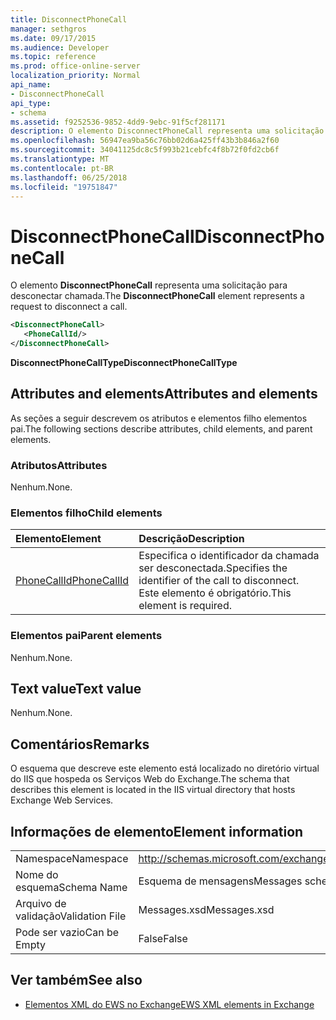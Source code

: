 ```yaml
---
title: DisconnectPhoneCall
manager: sethgros
ms.date: 09/17/2015
ms.audience: Developer
ms.topic: reference
ms.prod: office-online-server
localization_priority: Normal
api_name:
- DisconnectPhoneCall
api_type:
- schema
ms.assetid: f9252536-9852-4dd9-9ebc-91f5cf281171
description: O elemento DisconnectPhoneCall representa uma solicitação para desconectar chamada.
ms.openlocfilehash: 56947ea9ba56c76bb02d6a425ff43b3b846a2f60
ms.sourcegitcommit: 34041125dc8c5f993b21cebfc4f8b72f0fd2cb6f
ms.translationtype: MT
ms.contentlocale: pt-BR
ms.lasthandoff: 06/25/2018
ms.locfileid: "19751847"
---
```

# <a name="disconnectphonecall"></a><span data-ttu-id="8f2e7-103">DisconnectPhoneCall</span><span class="sxs-lookup"><span data-stu-id="8f2e7-103">DisconnectPhoneCall</span></span>

<span data-ttu-id="8f2e7-104">O elemento **DisconnectPhoneCall** representa uma solicitação para desconectar chamada.</span><span class="sxs-lookup"><span data-stu-id="8f2e7-104">The **DisconnectPhoneCall** element represents a request to disconnect a call.</span></span> 
  
```xml
<DisconnectPhoneCall>
   <PhoneCallId/>
</DisconnectPhoneCall>
```

 <span data-ttu-id="8f2e7-105">**DisconnectPhoneCallType**</span><span class="sxs-lookup"><span data-stu-id="8f2e7-105">**DisconnectPhoneCallType**</span></span>
## <a name="attributes-and-elements"></a><span data-ttu-id="8f2e7-106">Attributes and elements</span><span class="sxs-lookup"><span data-stu-id="8f2e7-106">Attributes and elements</span></span>

<span data-ttu-id="8f2e7-107">As seções a seguir descrevem os atributos e elementos filho elementos pai.</span><span class="sxs-lookup"><span data-stu-id="8f2e7-107">The following sections describe attributes, child elements, and parent elements.</span></span>
  
### <a name="attributes"></a><span data-ttu-id="8f2e7-108">Atributos</span><span class="sxs-lookup"><span data-stu-id="8f2e7-108">Attributes</span></span>

<span data-ttu-id="8f2e7-109">Nenhum.</span><span class="sxs-lookup"><span data-stu-id="8f2e7-109">None.</span></span>
  
### <a name="child-elements"></a><span data-ttu-id="8f2e7-110">Elementos filho</span><span class="sxs-lookup"><span data-stu-id="8f2e7-110">Child elements</span></span>

|<span data-ttu-id="8f2e7-111">**Elemento**</span><span class="sxs-lookup"><span data-stu-id="8f2e7-111">**Element**</span></span>|<span data-ttu-id="8f2e7-112">**Descrição**</span><span class="sxs-lookup"><span data-stu-id="8f2e7-112">**Description**</span></span>|
|:-----|:-----|
|[<span data-ttu-id="8f2e7-113">PhoneCallId</span><span class="sxs-lookup"><span data-stu-id="8f2e7-113">PhoneCallId</span></span>](phonecallid.md) <br/> |<span data-ttu-id="8f2e7-114">Especifica o identificador da chamada ser desconectada.</span><span class="sxs-lookup"><span data-stu-id="8f2e7-114">Specifies the identifier of the call to disconnect.</span></span> <span data-ttu-id="8f2e7-115">Este elemento é obrigatório.</span><span class="sxs-lookup"><span data-stu-id="8f2e7-115">This element is required.</span></span>  <br/> |
   
### <a name="parent-elements"></a><span data-ttu-id="8f2e7-116">Elementos pai</span><span class="sxs-lookup"><span data-stu-id="8f2e7-116">Parent elements</span></span>

<span data-ttu-id="8f2e7-117">Nenhum.</span><span class="sxs-lookup"><span data-stu-id="8f2e7-117">None.</span></span>
  
## <a name="text-value"></a><span data-ttu-id="8f2e7-118">Text value</span><span class="sxs-lookup"><span data-stu-id="8f2e7-118">Text value</span></span>

<span data-ttu-id="8f2e7-119">Nenhum.</span><span class="sxs-lookup"><span data-stu-id="8f2e7-119">None.</span></span>
  
## <a name="remarks"></a><span data-ttu-id="8f2e7-120">Comentários</span><span class="sxs-lookup"><span data-stu-id="8f2e7-120">Remarks</span></span>

<span data-ttu-id="8f2e7-121">O esquema que descreve este elemento está localizado no diretório virtual do IIS que hospeda os Serviços Web do Exchange.</span><span class="sxs-lookup"><span data-stu-id="8f2e7-121">The schema that describes this element is located in the IIS virtual directory that hosts Exchange Web Services.</span></span>
  
## <a name="element-information"></a><span data-ttu-id="8f2e7-122">Informações de elemento</span><span class="sxs-lookup"><span data-stu-id="8f2e7-122">Element information</span></span>

|||
|:-----|:-----|
|<span data-ttu-id="8f2e7-123">Namespace</span><span class="sxs-lookup"><span data-stu-id="8f2e7-123">Namespace</span></span>  <br/> |http://schemas.microsoft.com/exchange/services/2006/messages  <br/> |
|<span data-ttu-id="8f2e7-124">Nome do esquema</span><span class="sxs-lookup"><span data-stu-id="8f2e7-124">Schema Name</span></span>  <br/> |<span data-ttu-id="8f2e7-125">Esquema de mensagens</span><span class="sxs-lookup"><span data-stu-id="8f2e7-125">Messages schema</span></span>  <br/> |
|<span data-ttu-id="8f2e7-126">Arquivo de validação</span><span class="sxs-lookup"><span data-stu-id="8f2e7-126">Validation File</span></span>  <br/> |<span data-ttu-id="8f2e7-127">Messages.xsd</span><span class="sxs-lookup"><span data-stu-id="8f2e7-127">Messages.xsd</span></span>  <br/> |
|<span data-ttu-id="8f2e7-128">Pode ser vazio</span><span class="sxs-lookup"><span data-stu-id="8f2e7-128">Can be Empty</span></span>  <br/> |<span data-ttu-id="8f2e7-129">False</span><span class="sxs-lookup"><span data-stu-id="8f2e7-129">False</span></span>  <br/> |
   
## <a name="see-also"></a><span data-ttu-id="8f2e7-130">Ver também</span><span class="sxs-lookup"><span data-stu-id="8f2e7-130">See also</span></span>

- [<span data-ttu-id="8f2e7-131">Elementos XML do EWS no Exchange</span><span class="sxs-lookup"><span data-stu-id="8f2e7-131">EWS XML elements in Exchange</span></span>](ews-xml-elements-in-exchange.md)

